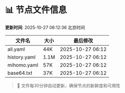 # 📊 节点文件信息

**更新时间**: 2025-10-27 06:12:36 北京时间

| 文件名 | 大小 | 最后修改 |
|--------|------|----------|
| all.yaml | 44K | 2025-10-27 06:12 |
| history.yaml | 1.1M | 2025-10-27 06:12 |
| mihomo.yaml | 57K | 2025-10-27 06:12 |
| base64.txt | 37K | 2025-10-27 06:12 |

> 🔄 文件每30分钟自动更新，确保节点的新鲜度和可用性

